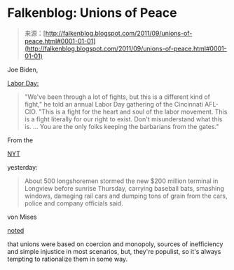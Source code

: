 <!--yml
category: 未分类
date: 2024-05-12 20:46:09
-->

# Falkenblog: Unions of Peace

> 来源：[http://falkenblog.blogspot.com/2011/09/unions-of-peace.html#0001-01-01](http://falkenblog.blogspot.com/2011/09/unions-of-peace.html#0001-01-01)

Joe Biden,

[Labor Day:](http://www.toledoblade.com/Politics/2011/09/06/Biden-accuses-GOP-of-labor-union-attacks.html)

> "We've been through a lot of fights, but this is a different kind of fight," he told an annual Labor Day gathering of the Cincinnati AFL-CIO. "This is a fight for the heart and soul of the labor movement. This is a fight literally for our right to exist. Don't misunderstand what this is. … You are the only folks keeping the barbarians from the gates."

From the

[NYT](http://www.nytimes.com/2011/09/09/business/union-dispute-near-seattle-turns-violent-and-idles-ports.html?_r=1&hp)

yesterday:

> About 500 longshoremen stormed the new $200 million terminal in Longview before sunrise Thursday, carrying baseball bats, smashing windows, damaging rail cars and dumping tons of grain from the cars, police and company officials said.

von Mises

[noted](http://mises.org/quotes.aspx?action=subject&subject=Unions)

that unions were based on coercion and monopoly, sources of inefficiency and simple injustice in most scenarios, but, they're populist, so it's always tempting to rationalize them in some way.